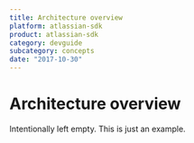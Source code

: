 ```yaml
---
title: Architecture overview
platform: atlassian-sdk
product: atlassian-sdk
category: devguide
subcategory: concepts
date: "2017-10-30"
---
```

# Architecture overview

Intentionally left empty. This is just an example.


